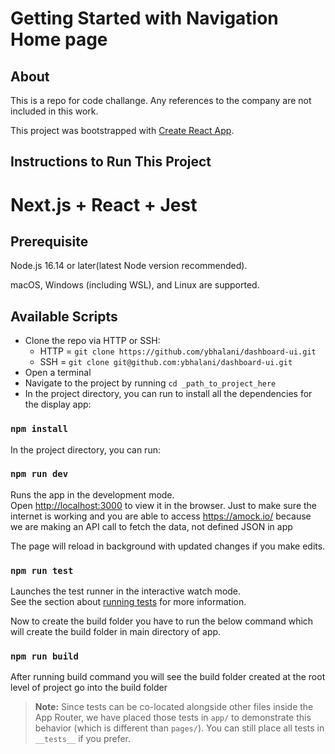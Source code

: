 # Getting Started with Navigation Home page
## About

This is a repo for code challange. Any references to the company are not included in this work.

This project was bootstrapped with [Create React App](https://github.com/facebook/create-react-app).

## Instructions to Run This Project

# Next.js + React + Jest

## Prerequisite
 
Node.js 16.14 or later(latest Node version recommended).
 
macOS, Windows (including WSL), and Linux are supported.

## Available Scripts
- Clone the repo via HTTP or SSH:
  - HTTP = `git clone https://github.com/ybhalani/dashboard-ui.git`
  - SSH = `git clone git@github.com:ybhalani/dashboard-ui.git`
- Open a terminal
- Navigate to the project by running `cd _path_to_project_here`
- In the project directory, you can run to install all the dependencies for the display app:
 
### `npm install`
 
In the project directory, you can run:

### `npm run dev`
 
Runs the app in the development mode.\
Open [http://localhost:3000](http://localhost:3000) to view it in the browser.
Just to make sure the internet is working and you are able to access https://amock.io/
because we are making an API call to fetch the data, not defined JSON in app
 
The page will reload in background with updated changes if you make edits.
 
### `npm run test`
 
Launches the test runner in the interactive watch mode.\
See the section about [running tests](https://facebook.github.io/create-react-app/docs/running-tests) for more information.
 
Now to create the build folder you have to run the below command which will create the build folder in main directory of app.
 
### `npm run build`
 
After running build command you will see the build folder created at the root level of project
go into the build folder

> **Note:** Since tests can be co-located alongside other files inside the App Router, we have placed those tests in `app/` to demonstrate this behavior (which is different than `pages/`). You can still place all tests in `__tests__` if you prefer.
